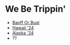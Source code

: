 # We Be Trippin'

- [Banff Or Bust](banff-or-bust/README.md)
- [Hawaii '24](hawaii24/README.md)
- [Alaska '24](alaska24/README.md)
- ??
